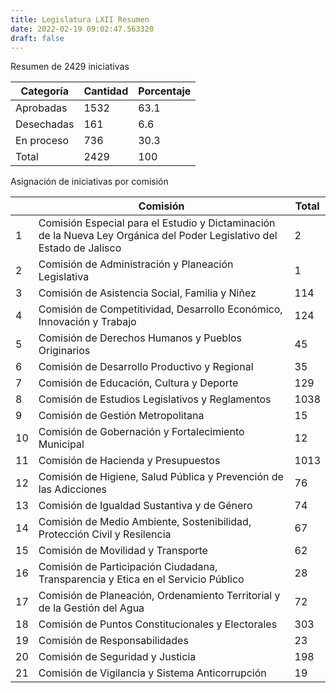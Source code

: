 ```yaml
---
title: Legislatura LXII Resumen
date: 2022-02-19 09:02:47.563320
draft: false
---
```


Resumen de 2429 iniciativas
<!--more-->

<table class="center">
  <thead>
  <tr>
    <th bb class="b--black-20">Categoría</th>
    <th bb class="b--black-20">Cantidad</th>
    <th bb class="b--black-20">Porcentaje</th> 
 </tr>
  </thead>
  <tbody>
  <tr class="bg-light-green">
  <td class="bb b--black-20">Aprobadas</td>
  <td class="bb b--black-20 tr">1532</td>
  <td class="bb b--black-20 tr">63.1</td>
  </tr>
  <tr class="bg-washed-red">
  <td class="bb b--black-20">Desechadas</td>
  <td class="bb b--black-20 tr">161</td>
  <td class="bb b--black-20 tr">6.6</td>
  </tr>
  <tr>
  <td class="bb b--black-20">En proceso</td>
  <td class="tr bb b--black-20">736</td>
  <td class="tr bb b--black-20">30.3</td>
  </tr>
  <tr>
  <td class="b--black-20">Total</td>
  <td class="tr b--black-20">2429</td>
  <td class="tr b--black-20">100</td>
  </tr>
  </tbody>
</table>

Asignación de iniciativas por comisión

<table class="center">
  <thead>
  <tr>
    <th bb class="b--black-20"></th>
    <th bb class="b--black-20">Comisión</th>
    <th bb class="b--black-20">Total</th>
  </tr>
  </thead>
  <tbody>
  
  <tr class="bg-stripe">
  <td class="bb b--black-20 tr">1</td>
  <td class="bb b--black-20">Comisión Especial para el Estudio y Dictaminación de la Nueva Ley Orgánica del Poder Legislativo del Estado de Jalisco</td>
  <td class="bb b--black-20 tr">2</td>
  </tr>
  
  <tr class="bg-stripe">
  <td class="bb b--black-20 tr">2</td>
  <td class="bb b--black-20">Comisión de Administración y Planeación Legislativa</td>
  <td class="bb b--black-20 tr">1</td>
  </tr>
  
  <tr class="bg-stripe">
  <td class="bb b--black-20 tr">3</td>
  <td class="bb b--black-20">Comisión de Asistencia Social, Familia y Niñez</td>
  <td class="bb b--black-20 tr">114</td>
  </tr>
  
  <tr class="bg-stripe">
  <td class="bb b--black-20 tr">4</td>
  <td class="bb b--black-20">Comisión de Competitividad, Desarrollo Económico, Innovación y Trabajo</td>
  <td class="bb b--black-20 tr">124</td>
  </tr>
  
  <tr class="bg-stripe">
  <td class="bb b--black-20 tr">5</td>
  <td class="bb b--black-20">Comisión de Derechos Humanos y Pueblos Originarios</td>
  <td class="bb b--black-20 tr">45</td>
  </tr>
  
  <tr class="bg-stripe">
  <td class="bb b--black-20 tr">6</td>
  <td class="bb b--black-20">Comisión de Desarrollo Productivo y Regional</td>
  <td class="bb b--black-20 tr">35</td>
  </tr>
  
  <tr class="bg-stripe">
  <td class="bb b--black-20 tr">7</td>
  <td class="bb b--black-20">Comisión de Educación, Cultura y Deporte</td>
  <td class="bb b--black-20 tr">129</td>
  </tr>
  
  <tr class="bg-stripe">
  <td class="bb b--black-20 tr">8</td>
  <td class="bb b--black-20">Comisión de Estudios Legislativos y Reglamentos</td>
  <td class="bb b--black-20 tr">1038</td>
  </tr>
  
  <tr class="bg-stripe">
  <td class="bb b--black-20 tr">9</td>
  <td class="bb b--black-20">Comisión de Gestión Metropolitana</td>
  <td class="bb b--black-20 tr">15</td>
  </tr>
  
  <tr class="bg-stripe">
  <td class="bb b--black-20 tr">10</td>
  <td class="bb b--black-20">Comisión de Gobernación y Fortalecimiento Municipal</td>
  <td class="bb b--black-20 tr">12</td>
  </tr>
  
  <tr class="bg-stripe">
  <td class="bb b--black-20 tr">11</td>
  <td class="bb b--black-20">Comisión de Hacienda y Presupuestos</td>
  <td class="bb b--black-20 tr">1013</td>
  </tr>
  
  <tr class="bg-stripe">
  <td class="bb b--black-20 tr">12</td>
  <td class="bb b--black-20">Comisión de Higiene, Salud Pública y Prevención de las Adicciones</td>
  <td class="bb b--black-20 tr">76</td>
  </tr>
  
  <tr class="bg-stripe">
  <td class="bb b--black-20 tr">13</td>
  <td class="bb b--black-20">Comisión de Igualdad Sustantiva y de Género</td>
  <td class="bb b--black-20 tr">74</td>
  </tr>
  
  <tr class="bg-stripe">
  <td class="bb b--black-20 tr">14</td>
  <td class="bb b--black-20">Comisión de Medio Ambiente, Sostenibilidad, Protección Civil y Resilencia</td>
  <td class="bb b--black-20 tr">67</td>
  </tr>
  
  <tr class="bg-stripe">
  <td class="bb b--black-20 tr">15</td>
  <td class="bb b--black-20">Comisión de Movilidad y Transporte</td>
  <td class="bb b--black-20 tr">62</td>
  </tr>
  
  <tr class="bg-stripe">
  <td class="bb b--black-20 tr">16</td>
  <td class="bb b--black-20">Comisión de Participación Ciudadana, Transparencia y Etica en el Servicio Público</td>
  <td class="bb b--black-20 tr">28</td>
  </tr>
  
  <tr class="bg-stripe">
  <td class="bb b--black-20 tr">17</td>
  <td class="bb b--black-20">Comisión de Planeación, Ordenamiento Territorial y de la Gestión del Agua</td>
  <td class="bb b--black-20 tr">72</td>
  </tr>
  
  <tr class="bg-stripe">
  <td class="bb b--black-20 tr">18</td>
  <td class="bb b--black-20">Comisión de Puntos Constitucionales y Electorales</td>
  <td class="bb b--black-20 tr">303</td>
  </tr>
  
  <tr class="bg-stripe">
  <td class="bb b--black-20 tr">19</td>
  <td class="bb b--black-20">Comisión de Responsabilidades</td>
  <td class="bb b--black-20 tr">23</td>
  </tr>
  
  <tr class="bg-stripe">
  <td class="bb b--black-20 tr">20</td>
  <td class="bb b--black-20">Comisión de Seguridad y Justicia</td>
  <td class="bb b--black-20 tr">198</td>
  </tr>
  
  <tr class="bg-stripe">
  <td class="bb b--black-20 tr">21</td>
  <td class="bb b--black-20">Comisión de Vigilancia y Sistema Anticorrupción</td>
  <td class="bb b--black-20 tr">19</td>
  </tr>
  
  </tbody>
</table>